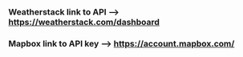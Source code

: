 ### Weatherstack link to API --> https://weatherstack.com/dashboard

### Mapbox link to API key   --> https://account.mapbox.com/